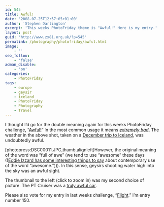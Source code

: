 ```yaml
---
id: 545
title: Awful!
date: '2008-07-25T12:57:05+01:00'
author: 'Stephen Darlington'
excerpt: 'This weeks PhotoFriday theme is "Awful!" Here is my entry.'
layout: post
guid: 'http://www.zx81.org.uk/?p=545'
permalink: /photography/photofriday/awful.html
image:
    - ''
seo_follow:
    - 'false'
adman_disable:
    - 'on'
categories:
    - PhotoFriday
tags:
    - europe
    - geysir
    - iceland
    - PhotoFriday
    - Photography
    - Travel
---
```


I thought I’d go for the double meaning again for this weeks PhotoFriday challenge, “[Awful!](http://www.photofriday.com/archives/challenge/000793.php)” In the most common usage it means *[extremely bad](http://dictionary.reference.com/browse/awful)*. The weather in the above shot, taken on a [December trip to Iceland](http://www.zx81.org.uk/travel/iceland.html), was undoubtedly awful.

\[photopress:DSC00011.JPG,thumb,alignleft\]However, the original meaning of the word was “full of awe” (we tend to use “awesome” these days (([Eddie Izzard has some interesting things to say](http://www.auntiemomo.com/cakeordeath/circletranscript.html#10) about contemporary use of the word “awesome.”))). In this sense, geysirs shooting water high into the sky was an awful sight.

The thumbnail to the left (click to zoom in) was my second choice of picture. The PT Cruiser was a [truly awful car](http://www.zx81.org.uk/blog/worst-car-ever.html).

Please also vote for my entry in last weeks challenge, “[Flight](http://www.photofriday.com/linkviewer.php?id=791).” I’m entry number 150.